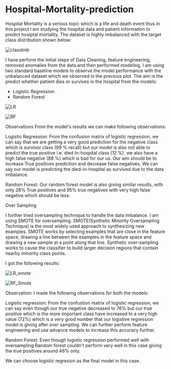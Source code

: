 # Hospital-Mortality-prediction

Hospital Mortality is a serious topic which is a life and death event thus in this project I am studying the hospital data and patient information to predict hosiptal mortality. The dataset is highly imbalanced with the target class distribution shown below:

![classImb](https://user-images.githubusercontent.com/51110015/113250728-0c57ee80-928f-11eb-980b-9997c5f64be3.PNG)

I have perform the initial steps of Data Cleaning, feature engineering, removed anomalies from the data and then performed modeling. I am using two standard baseline models to observe the model performance with the unbalanced dataset which we observed in the previous plot. The aim is the predict whether patient dies or survives in the hospital from the models:

- Logistic Regression
- Random Forest

![LR](https://user-images.githubusercontent.com/51110015/113250881-550fa780-928f-11eb-9346-bbbe7e592902.PNG)

![RF](https://user-images.githubusercontent.com/51110015/113250884-550fa780-928f-11eb-8128-82c0839d2302.PNG)

Observations From the model's results we can make following observations:

Logistic Regression: From the confusion matrix of logistic regression, we can say that we are getting a very good prediction for the negative class which is survivor class (99 % recall) but our model is also not able to predict the true positive i.e. died In-hospital class (12 %). we also have a high false negative (88 %) which is bad for our us. Our aim should be to increase True positives prediction and decrease false negatives. We can say our model is predicting the died-in-hospital as survived due to the data imbalance.

Random Forest: Our random forest model is also giving similar results, with only 28% True positives and 95% true negatives with very high false negative which should be less.

Over Sampling

I further tried oversampling technique to handle the data imbalance. I am using SMOTE for oversampling. SMOTE(Synthetic Minority Oversampling Technique) is the most widely used approach to synthesizing new examples. SMOTE works by selecting examples that are close in the feature space, drawing a line between the examples in the feature space and drawing a new sample at a point along that line. Synthetic over-sampling works to cause the classifier to build larger decision regions that contain nearby minority class points.

I got the following results:

![LR_smote](https://user-images.githubusercontent.com/51110015/113252059-50e48980-9291-11eb-826d-c7490ee4e238.PNG)

![RF_Smote](https://user-images.githubusercontent.com/51110015/113252060-50e48980-9291-11eb-8cbb-735b7ca2a262.PNG)

Observation: I made the following observations for both the models:

Logistic regression: From the confustion matrix of logistic regression, we can say even though our true negative decreased to 76% but our true positive which is the more important class have increased to a very high value (72%) which is a very good number that our logistive regression model is giving after over sampling. We can further perform feature engineering and use advance models to increase this accuracy further.

Random Forest: Even though logistic regression performed well with oversampling Random forest couldn't perform very well in this case giving the true positives around 46% only.

We can choose logistic regresion as the final model in this case.
